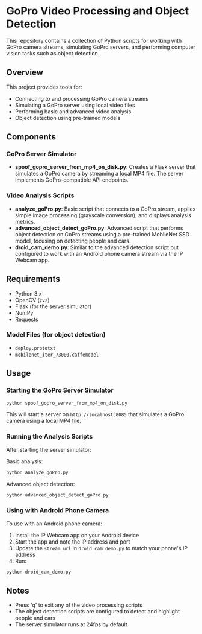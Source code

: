 # GoPro Video Processing and Object Detection

This repository contains a collection of Python scripts for working with GoPro camera streams, simulating GoPro servers, and performing computer vision tasks such as object detection.

## Overview

This project provides tools for:
- Connecting to and processing GoPro camera streams
- Simulating a GoPro server using local video files
- Performing basic and advanced video analysis
- Object detection using pre-trained models

## Components

### GoPro Server Simulator
- **spoof_gopro_server_from_mp4_on_disk.py**: Creates a Flask server that simulates a GoPro camera by streaming a local MP4 file. The server implements GoPro-compatible API endpoints.

### Video Analysis Scripts
- **analyze_goPro.py**: Basic script that connects to a GoPro stream, applies simple image processing (grayscale conversion), and displays analysis metrics.
- **advanced_object_detect_goPro.py**: Advanced script that performs object detection on GoPro streams using a pre-trained MobileNet SSD model, focusing on detecting people and cars.
- **droid_cam_demo.py**: Similar to the advanced detection script but configured to work with an Android phone camera stream via the IP Webcam app.

## Requirements

- Python 3.x
- OpenCV (`cv2`)
- Flask (for the server simulator)
- NumPy
- Requests

### Model Files (for object detection)
- `deploy.prototxt`
- `mobilenet_iter_73000.caffemodel`

## Usage

### Starting the GoPro Server Simulator
```bash
python spoof_gopro_server_from_mp4_on_disk.py
```
This will start a server on `http://localhost:8085` that simulates a GoPro camera using a local MP4 file.

### Running the Analysis Scripts
After starting the server simulator:

Basic analysis:
```bash
python analyze_goPro.py
```

Advanced object detection:
```bash
python advanced_object_detect_goPro.py
```

### Using with Android Phone Camera
To use with an Android phone camera:
1. Install the IP Webcam app on your Android device
2. Start the app and note the IP address and port
3. Update the `stream_url` in `droid_cam_demo.py` to match your phone's IP address
4. Run:
```bash
python droid_cam_demo.py
```

## Notes
- Press 'q' to exit any of the video processing scripts
- The object detection scripts are configured to detect and highlight people and cars
- The server simulator runs at 24fps by default
